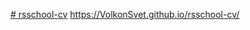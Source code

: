[# rsschool-cv](https://VolkonSvet.github.io/rsschool-cv/cv)
https://VolkonSvet.github.io/rsschool-cv/
